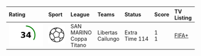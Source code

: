 | Rating                                                                                                                                 | Sport                                                                                                        | League                     | Teams                | Status         | Score   | TV Listing                                        |
|:---------------------------------------------------------------------------------------------------------------------------------------|:-------------------------------------------------------------------------------------------------------------|:---------------------------|:---------------------|:---------------|:--------|:--------------------------------------------------|
| <img src="https://raw.githubusercontent.com/BlakeDuncan25/Donut-SVG-Ratings/bac4e4a278175106499642192132b1786a9aec38/34.svg" alt="34"> | <img src="https://raw.githubusercontent.com/BlakeDuncan25/Donut-SVG-Ratings/master/soccer.png" alt="Soccer"> | SAN MARINO<br>Coppa Titano | Libertas<br>Cailungo | Extra Time 114 | 1<br>1  | <a href="https://www.plus.fifa.com/en/">FIFA+</a> |